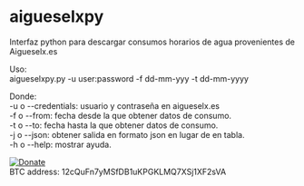 # aigueselxpy
Interfaz python para descargar consumos horarios de agua provenientes de Aigueselx.es  
  
Uso:  
aigueselxpy.py -u user:password -f dd-mm-yyy -t dd-mm-yyyy  
  
Donde:  
-u o --credentials: usuario y contraseña en aigueselx.es  
-f o --from: fecha desde la que obtener datos de consumo.  
-t o --to: fecha hasta la que obtener datos de consumo.  
-j o --json: obtener salida en formato json en lugar de en tabla.  
-h o --help: mostrar ayuda.  
  
  

[![Donate](https://www.paypalobjects.com/es_ES/ES/i/btn/btn_donateCC_LG.gif)](https://www.paypal.com/cgi-bin/webscr?cmd=_s-xclick&hosted_button_id=ER2LTNM5LZDTY)  
BTC address: 12cQuFn7yMSfDB1uKPGKLMQ7XSj1XF2sVA
